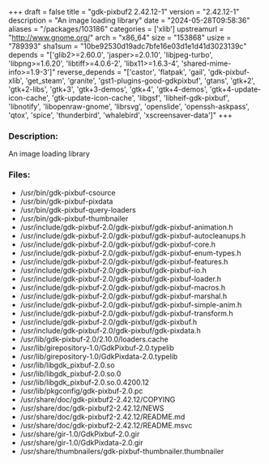 +++
draft = false
title = "gdk-pixbuf2 2.42.12-1"
version = "2.42.12-1"
description = "An image loading library"
date = "2024-05-28T09:58:36"
aliases = "/packages/103186"
categories = ['xlib']
upstreamurl = "http://www.gnome.org/"
arch = "x86_64"
size = "153868"
usize = "789393"
sha1sum = "10be92530d19adc7bfe16e03d1e1d41d3023139c"
depends = "['glib2>=2.60.0', 'jasper>=2.0.10', 'libjpeg-turbo', 'libpng>=1.6.20', 'libtiff>=4.0.6-2', 'libx11>=1.6.3-4', 'shared-mime-info>=1.9-3']"
reverse_depends = "['castor', 'flatpak', 'gail', 'gdk-pixbuf-xlib', 'get_steam', 'granite', 'gst1-plugins-good-gdkpixbuf', 'gtans', 'gtk+2', 'gtk+2-libs', 'gtk+3', 'gtk+3-demos', 'gtk+4', 'gtk+4-demos', 'gtk+4-update-icon-cache', 'gtk-update-icon-cache', 'libgsf', 'libheif-gdk-pixbuf', 'libnotify', 'libopenraw-gnome', 'librsvg', 'openslide', 'openssh-askpass', 'qtox', 'spice', 'thunderbird', 'whalebird', 'xscreensaver-data']"
+++
### Description: 
An image loading library

### Files: 
* /usr/bin/gdk-pixbuf-csource
* /usr/bin/gdk-pixbuf-pixdata
* /usr/bin/gdk-pixbuf-query-loaders
* /usr/bin/gdk-pixbuf-thumbnailer
* /usr/include/gdk-pixbuf-2.0/gdk-pixbuf/gdk-pixbuf-animation.h
* /usr/include/gdk-pixbuf-2.0/gdk-pixbuf/gdk-pixbuf-autocleanups.h
* /usr/include/gdk-pixbuf-2.0/gdk-pixbuf/gdk-pixbuf-core.h
* /usr/include/gdk-pixbuf-2.0/gdk-pixbuf/gdk-pixbuf-enum-types.h
* /usr/include/gdk-pixbuf-2.0/gdk-pixbuf/gdk-pixbuf-features.h
* /usr/include/gdk-pixbuf-2.0/gdk-pixbuf/gdk-pixbuf-io.h
* /usr/include/gdk-pixbuf-2.0/gdk-pixbuf/gdk-pixbuf-loader.h
* /usr/include/gdk-pixbuf-2.0/gdk-pixbuf/gdk-pixbuf-macros.h
* /usr/include/gdk-pixbuf-2.0/gdk-pixbuf/gdk-pixbuf-marshal.h
* /usr/include/gdk-pixbuf-2.0/gdk-pixbuf/gdk-pixbuf-simple-anim.h
* /usr/include/gdk-pixbuf-2.0/gdk-pixbuf/gdk-pixbuf-transform.h
* /usr/include/gdk-pixbuf-2.0/gdk-pixbuf/gdk-pixbuf.h
* /usr/include/gdk-pixbuf-2.0/gdk-pixbuf/gdk-pixdata.h
* /usr/lib/gdk-pixbuf-2.0/2.10.0/loaders.cache
* /usr/lib/girepository-1.0/GdkPixbuf-2.0.typelib
* /usr/lib/girepository-1.0/GdkPixdata-2.0.typelib
* /usr/lib/libgdk_pixbuf-2.0.so
* /usr/lib/libgdk_pixbuf-2.0.so.0
* /usr/lib/libgdk_pixbuf-2.0.so.0.4200.12
* /usr/lib/pkgconfig/gdk-pixbuf-2.0.pc
* /usr/share/doc/gdk-pixbuf2-2.42.12/COPYING
* /usr/share/doc/gdk-pixbuf2-2.42.12/NEWS
* /usr/share/doc/gdk-pixbuf2-2.42.12/README.md
* /usr/share/doc/gdk-pixbuf2-2.42.12/README.msvc
* /usr/share/gir-1.0/GdkPixbuf-2.0.gir
* /usr/share/gir-1.0/GdkPixdata-2.0.gir
* /usr/share/thumbnailers/gdk-pixbuf-thumbnailer.thumbnailer
